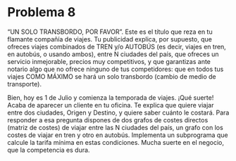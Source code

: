 # Problema 8

“UN SOLO TRANSBORDO, POR FAVOR”. Este es el título que reza en tu flamante compañía de viajes. Tu publicidad explica, por supuesto, que ofreces 
viajes combinados de TREN y/o AUTOBÚS (es decir, viajes en tren, en autobús, o usando ambos), entre N ciudades del país, que ofreces un servicio 
inmejorable, precios muy competitivos, y que garantizas ante notario algo que no ofrece ninguno de tus competidores: 
que en todos tus viajes COMO MÁXIMO se hará un solo transbordo (cambio de medio de transporte). 

Bien, hoy es 1 de Julio y comienza la temporada de viajes. ¡Qué suerte! Acaba de aparecer un cliente en tu oficina. 
Te explica que quiere viajar entre dos ciudades, Origen y Destino, y quiere saber cuánto le costará. 
Para responder a esa pregunta dispones de dos grafos de costes directos (matriz de costes) de viajar entre las N ciudades 
del país, un grafo con los costes de viajar en tren y otro en autobús. Implementa un subprograma que calcule la tarifa mínima 
en estas condiciones. Mucha suerte en el negocio, que la competencia es dura.

